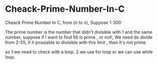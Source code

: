 # Cheack-Prime-Number-In-C
Cheack Prime Number In C, from (n to n), Suppose 1-300

The prime number is the number that didn't divisible with 1 and the same number, 
suppose if I want to find 56 is prime , or not!, We need do divide from 2-55, if it possiable to divisible with this limit , then it's not prime.

so 
1.we need to check with a loop.
2.we use for loop or we can use while loop.
